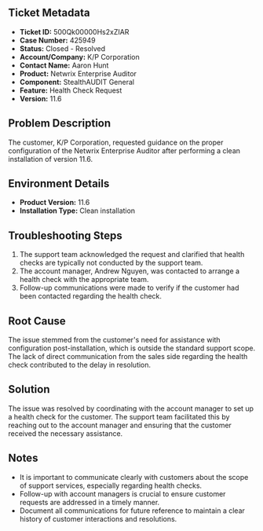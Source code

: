 ## Ticket Metadata
- **Ticket ID:** 500Qk00000Hs2xZIAR
- **Case Number:** 425949
- **Status:** Closed - Resolved
- **Account/Company:** K/P Corporation
- **Contact Name:** Aaron Hunt
- **Product:** Netwrix Enterprise Auditor
- **Component:** StealthAUDIT General
- **Feature:** Health Check Request
- **Version:** 11.6

## Problem Description
The customer, K/P Corporation, requested guidance on the proper configuration of the Netwrix Enterprise Auditor after performing a clean installation of version 11.6.

## Environment Details
- **Product Version:** 11.6
- **Installation Type:** Clean installation

## Troubleshooting Steps
1. The support team acknowledged the request and clarified that health checks are typically not conducted by the support team.
2. The account manager, Andrew Nguyen, was contacted to arrange a health check with the appropriate team.
3. Follow-up communications were made to verify if the customer had been contacted regarding the health check.

## Root Cause
The issue stemmed from the customer's need for assistance with configuration post-installation, which is outside the standard support scope. The lack of direct communication from the sales side regarding the health check contributed to the delay in resolution.

## Solution
The issue was resolved by coordinating with the account manager to set up a health check for the customer. The support team facilitated this by reaching out to the account manager and ensuring that the customer received the necessary assistance.

## Notes
- It is important to communicate clearly with customers about the scope of support services, especially regarding health checks.
- Follow-up with account managers is crucial to ensure customer requests are addressed in a timely manner.
- Document all communications for future reference to maintain a clear history of customer interactions and resolutions.